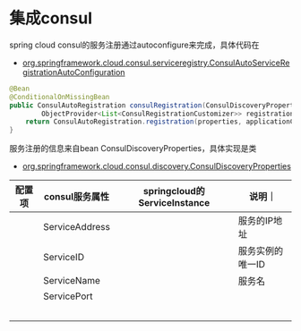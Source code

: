 # 集成consul

spring cloud consul的服务注册通过autoconfigure来完成，具体代码在

- [org.springframework.cloud.consul.serviceregistry.ConsulAutoServiceRegistrationAutoConfiguration](https://github.com/spring-cloud/spring-cloud-consul/blob/master/spring-cloud-consul-discovery/src/main/java/org/springframework/cloud/consul/serviceregistry/ConsulAutoServiceRegistration.java)

```java
@Bean
@ConditionalOnMissingBean
public ConsulAutoRegistration consulRegistration(ConsulDiscoveryProperties properties, ApplicationContext applicationContext,
        ObjectProvider<List<ConsulRegistrationCustomizer>> registrationCustomizers, HeartbeatProperties heartbeatProperties) {
    return ConsulAutoRegistration.registration(properties, applicationContext, registrationCustomizers.getIfAvailable(), heartbeatProperties);
}
```

服务注册的信息来自bean ConsulDiscoveryProperties，具体实现是类

- [org.springframework.cloud.consul.discovery.ConsulDiscoveryProperties](https://github.com/spring-cloud/spring-cloud-consul/blob/master/spring-cloud-consul-discovery/src/main/java/org/springframework/cloud/consul/discovery/ConsulDiscoveryProperties.java)


| 配置项 | consul服务属性 | springcloud的ServiceInstance| 说明｜
|--------|--------|--------|--------|
|        |    ServiceAddress    |        |    服务的IP地址    |
|        |   ServiceID     |        |   服务实例的唯一ID     |
|        |   ServiceName     |        |    服务名    |
|        |    ServicePort    |        |        |
|        |        |        |        |
|        |        |        |        |
|        |        |        |        |
|        |        |        |        |
|        |        |        |        |





